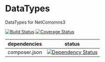 DataTypes
==============

DataTypes for NetComomns3

[![Build Status](https://api.travis-ci.org/NetCommons3/DataTypes.png?branch=master)](https://travis-ci.org/NetCommons3/DataTypes)
[![Coverage Status](https://coveralls.io/repos/NetCommons3/DataTypes/badge.png?branch=master)](https://coveralls.io/r/NetCommons3/DataTypes?branch=master)

| dependencies  | status |
| ------------- | ------ |
| composer.json | [![Dependency Status](https://www.versioneye.com/user/projects/55cc389649163d000d000472/badge.png)](https://www.versioneye.com/user/projects/55cc389649163d000d000472) |

